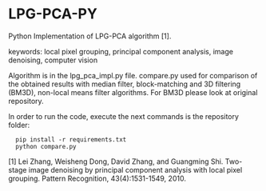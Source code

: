 # LPG-PCA-PY
Python Implementation of LPG-PCA algorithm [1].

keywords: local pixel grouping, principal component analysis, image denoising, computer vision

Algorithm is in the lpg_pca_impl.py file. 
compare.py used for comparison of the obtained results with median filter, block-matching and 3D filtering (BM3D), non-local means filter algorithms. For BM3D please look at original repository.

In order to run the code, execute the next commands is the repository folder:

```
  pip install -r requirements.txt
  python compare.py
```

[1] Lei Zhang, Weisheng Dong, David Zhang, and Guangming Shi. Two-stage image denoising by principal component analysis with local pixel grouping. Pattern Recognition, 43(4):1531-1549, 2010.
